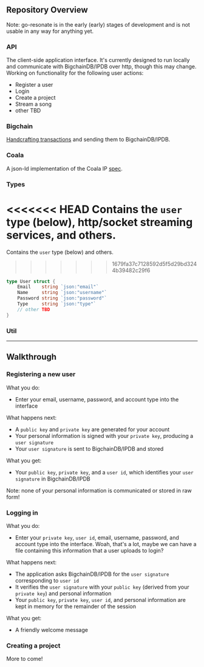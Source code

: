 ## Repository Overview

Note: go-resonate is in the early (early) stages of development and is not usable in any way for anything yet.

### API
The client-side application interface. It's currently designed to run locally and communicate with BigchainDB/IPDB over http, though this may change. Working on functionality for the following user actions:
- Register a user
- Login 
- Create a project
- Stream a song
- other TBD

### Bigchain
[Handcrafting transactions](https://docs.bigchaindb.com/projects/py-driver/en/latest/handcraft.html) and sending them to BigchainDB/IPDB.

### Coala
A json-ld implementation of the Coala IP [spec](https://github.com/COALAIP/specs/tree/master/data-structure).

### Types
<<<<<<< HEAD
Contains the `user` type (below), http/socket streaming services, and others.
=======
Contains the `user` type (below) and others.
>>>>>>> 1679fa37c7128592d5f5d29bd3244b39482c29f6

```go
type User struct {
	Email    string `json:"email"`
	Name     string `json:"username"`
	Password string `json:"password"`
	Type     string `json:"type"`
	// other TBD
}
```

### Util

----

## Walkthrough

### Registering a new user 
What you do:
-  Enter your email, username, password, and account type into the interface

What happens next:
- A `public key` and `private key` are generated for your account 
- Your personal information is signed with your `private key`, producing a `user signature`
- Your `user signature` is sent to BigchainDB/IPDB and stored

What you get:
- Your `public key`, `private key`, and a `user id`, which identifies your `user signature` in BigchainDB/IPDB

Note: none of your personal information is communicated or stored in raw form!

### Logging in
What you do:
- Enter your `private key`, `user id`, email, username, password, and account type into the interface. Woah, that's a lot, maybe we can have a file containing this information that a user uploads to login?

What happens next:
- The application asks BigchainDB/IPDB for the `user signature` corresponding to `user id` 
- It verifies the `user signature` with your `public key` (derived from your `private key`) and personal information
- Your `public key`, `private key`, `user id`, and personal information are kept in memory for the remainder of the session

What you get:
- A friendly welcome message

### Creating a project

More to come!
